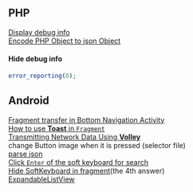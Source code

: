 ## PHP
[Display debug info](https://www.iamle.com/archives/1490.html)  
[Encode PHP Object to json Object]()
#### Hide debug info
```php
error_reporting(0);
```
## Android
[Fragment transfer in Bottom Navigation Activity](http://www.jb51.net/article/81777.htm)  
[How to use **Toast** in `Fragment`](http://blog.csdn.net/ygd1994/article/details/51787864)  
[Transmitting Network Data Using **Volley**](https://developer.android.com/training/volley/index.html)  
change Button image when it is pressed (selector file)  
[parse json](http://blog.csdn.net/miaozhenzhong/article/details/52585726)  
[Click `Enter` of the soft keyboard for search](http://blog.csdn.net/lucky_bo/article/details/50771054?ref=myread)  
[Hide SoftKeyboard in fragment](https://stackoverflow.com/questions/7940765/how-to-hide-the-soft-keyboard-from-inside-a-fragment)(the 4th answer)  
[ExpandableListView](http://blog.csdn.net/sysukehan/article/details/51960473)  
